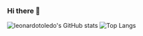 ### Hi there 👋

![leonardotoledo's GitHub stats](https://github-readme-stats.vercel.app/api?username=leonardotoledo&include_all_commits=true&count_private=true&show_icons=true&theme=tokyonight&border_radius=15)
![Top Langs](https://github-readme-stats.vercel.app/api/top-langs/?username=leonardotoledo&layout=compact&border_radius=15&theme=tokyonight&include_all_commits=true&count_private=true)
